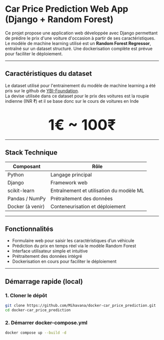 # Car Price Prediction Web App (Django + Random Forest)

Ce projet propose une application web développée avec Django permettant de prédire le prix d'une voiture d'occasion à partir de ses caractéristiques. Le modèle de machine learning utilisé est un **Random Forest Regressor**, entraîné sur un dataset structuré. Une dockerisation complète est prévue pour faciliter le déploiement.

---

## Caractéristiques du dataset

Le dataset utilisé pour l'entrainement du modèle de machine learning a été pris sur le github de [YBI-Foundation](https://github.com/YBIFoundation/Dataset/blob/main/Car%20Price.csv).  
La devise utilisée dans ce dataset pour le prix des voitures est la roupie indienne (INR ₹) et il se base donc sur le cours de voitures en Inde 
<font size="10"><h1 align="center">1€ ~ 100₹</h1></font>

---

## Stack Technique

| Composant       | Rôle                                 |
|-----------------|--------------------------------------|
| Python          | Langage principal                    |
| Django          | Framework web                        |
| scikit-learn    | Entraînement et utilisation du modèle ML |
| Pandas / NumPy  | Prétraitement des données            |
| Docker (à venir)| Conteneurisation et déploiement      |

---

## Fonctionnalités

- Formulaire web pour saisir les caractéristiques d’un véhicule
- Prédiction du prix en temps réel via le modèle Random Forest
- Interface utilisateur simple et intuitive
- Prétraitement des données intégré
- Dockerisation en cours pour faciliter le déploiement

---

## Démarrage rapide (local)

### 1. Cloner le dépôt

```bash
git clone https://github.com/Mihavana/docker-car_price_prediction.git
cd docker-car_price_prediction
```
### 2. Démarrer docker-compose.yml

```bash
docker compose up --build -d